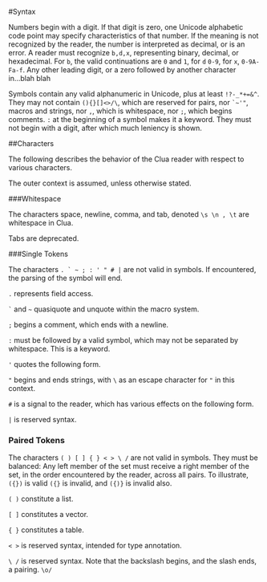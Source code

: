 #Syntax

Numbers begin with a digit. If that digit is zero, one Unicode alphabetic code point may specify characteristics of that number. If the meaning is not recognized by the reader, the number is interpreted as decimal, or is an error. A reader must recognize `b,d,x`, representing binary, decimal, or hexadecimal. For `b`, the valid continuations are `0` and `1`, for `d` `0-9`, for `x`, `0-9A-Fa-f`. Any other leading digit, or a zero followed by another character in...blah blah

Symbols contain any valid alphanumeric in Unicode, plus at least `!?-_*+=&^`. They may not contain `(){}[]<>/\`, which are reserved for pairs, nor `` `~'" ``, macros and strings, nor `,`, which is whitespace, nor `;`, which begins comments. `:` at the beginning of a symbol makes it a keyword. They must not begin with a digit, after which much leniency is shown.


##Characters

The following describes the behavior of the Clua reader with respect to various characters. 

The outer context is assumed, unless otherwise stated. 

###Whitespace

The characters space, newline, comma, and tab, denoted `\s \n , \t` are whitespace in Clua. 

Tabs are deprecated. 

###Single Tokens

The characters ``. ` ~ ; : ' " # |`` are not valid in symbols. If encountered, the parsing of the symbol will end. 

`.` represents field access. 

`` ` `` and ` ~ ` quasiquote and unquote within the macro system.

`;` begins a comment, which ends with a newline. 

`:` must be followed by a valid symbol, which may not be separated by whitespace. This is a keyword.

`'` quotes the following form.

`"` begins and ends strings, with `\` as an escape character for `"` in this context.

`#` is a signal to the reader, which has various effects on the following form. 

`|` is reserved syntax.

### Paired Tokens

The characters `( ) [ ] { } < > \ /` are not valid in symbols. They must be balanced: Any left member of the set
must receive a right member of the set, in the order encountered by the reader, across all pairs. To illustrate, `({})` is valid `({}` is invalid, and `({)}` is invalid also. 

`( )` constitute a list. 

`[ ]` constitutes a vector. 

`{ }` constitutes a table. 

`< >` is reserved syntax, intended for type annotation.

`\ /` is reserved syntax. Note that the backslash begins, and the slash ends, a pairing. `\o/`